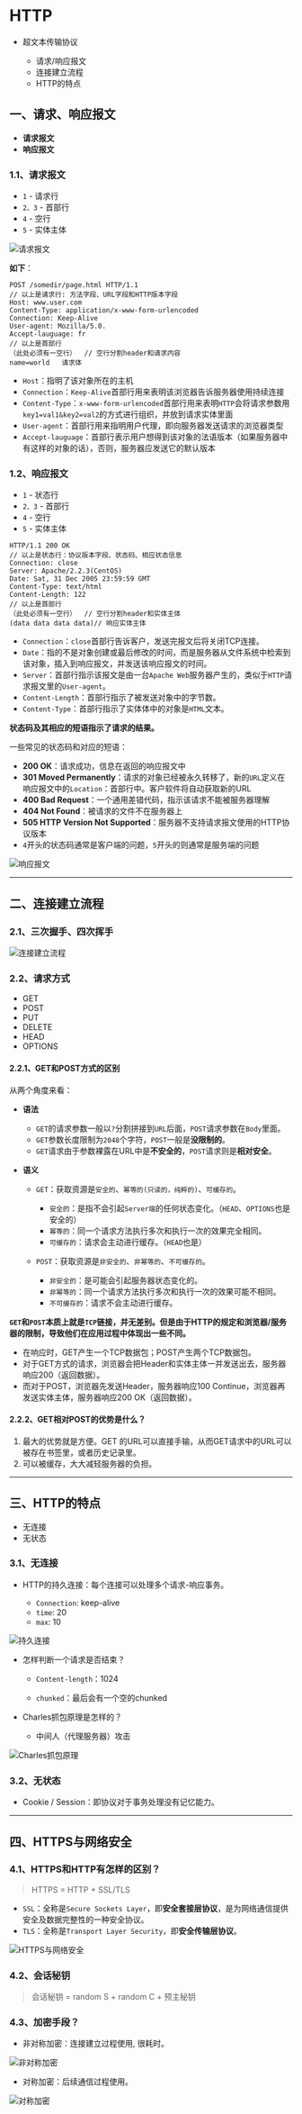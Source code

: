 # HTTP

- 超文本传输协议

    - 请求/响应报文
    - 连接建立流程
    - HTTP的特点

## 一、请求、响应报文

- **请求报文**
- **响应报文**

### 1.1、请求报文

- `1` - 请求行
- `2、3` - 首部行
- `4` - 空行
- `5` - 实体主体

![请求报文](https://github.com/Germtao/Objective-C-knowledge/blob/master/%E7%BD%91%E7%BB%9C%E7%9B%B8%E5%85%B3/HTTP/imgs/%E8%AF%B7%E6%B1%82%E6%8A%A5%E6%96%87.png)

**如下**：

```
POST /somedir/page.html HTTP/1.1    
// 以上是请求行: 方法字段、URL字段和HTTP版本字段
Host: www.user.com
Content-Type: application/x-www-form-urlencoded
Connection: Keep-Alive
User-agent: Mozilla/5.0.    
Accept-lauguage: fr  
// 以上是首部行
（此处必须有一空行）  // 空行分割header和请求内容 
name=world   请求体
```

- `Host`：指明了该对象所在的主机
- `Connection`：`Keep-Alive`首部行用来表明该浏览器告诉服务器使用持续连接
- `Content-Type`：`x-www-form-urlencoded`首部行用来表明`HTTP`会将请求参数用`key1=val1&key2=val2`的方式进行组织，并放到请求实体里面
- `User-agent`：首部行用来指明用户代理，即向服务器发送请求的浏览器类型
- `Accept-lauguage`：首部行表示用户想得到该对象的法语版本（如果服务器中有这样的对象的话），否则，服务器应发送它的默认版本

### 1.2、响应报文

- `1` - 状态行
- `2、3` - 首部行
- `4` - 空行
- `5` - 实体主体

```
HTTP/1.1 200 OK    
// 以上是状态行：协议版本字段、状态码、相应状态信息
Connection: close
Server: Apache/2.2.3(CentOS)
Date: Sat, 31 Dec 2005 23:59:59 GMT
Content-Type: text/html
Content-Length: 122
// 以上是首部行
（此处必须有一空行）  // 空行分割header和实体主体
(data data data data)// 响应实体主体
```

- `Connection`：`close`首部行告诉客户，发送完报文后将关闭TCP连接。
- `Date`：指的不是对象创建或最后修改的时间，而是服务器从文件系统中检索到该对象，插入到响应报文，并发送该响应报文的时间。
- `Server`：首部行指示该报文是由一台`Apache Web`服务器产生的，类似于`HTTP`请求报文里的`User-agent`。
- `Content-Length`：首部行指示了被发送对象中的字节数。
- `Content-Type`：首部行指示了实体体中的对象是`HTML`文本。

**状态码及其相应的短语指示了请求的结果。**

一些常见的状态码和对应的短语：

- **200 OK**：请求成功，信息在返回的响应报文中
- **301 Moved Permanently**：请求的对象已经被永久转移了，新的`URL`定义在响应报文中的`Location`：首部行中。客户软件将自动获取新的URL
- **400 Bad Request**：一个通用差错代码，指示该请求不能被服务器理解
- **404 Not Found**：被请求的文件不在服务器上
- **505 HTTP Version Not Supported**：服务器不支持请求报文使用的HTTP协议版本
-  `4`开头的状态码通常是客户端的问题，`5`开头的则通常是服务端的问题

![响应报文](https://github.com/Germtao/Objective-C-knowledge/blob/master/%E7%BD%91%E7%BB%9C%E7%9B%B8%E5%85%B3/HTTP/imgs/%E5%93%8D%E5%BA%94%E6%8A%A5%E6%96%87.png)

---

## 二、连接建立流程

### 2.1、三次握手、四次挥手

![连接建立流程](https://github.com/Germtao/Objective-C-knowledge/blob/master/%E7%BD%91%E7%BB%9C%E7%9B%B8%E5%85%B3/HTTP/imgs/%E5%BB%BA%E7%AB%8B%E8%BF%9E%E6%8E%A5%E6%B5%81%E7%A8%8B.png)

### 2.2、请求方式

- GET
- POST
- PUT
- DELETE
- HEAD
- OPTIONS

#### 2.2.1、GET和POST方式的区别

从两个角度来看：

- **语法**

    - `GET`的请求参数一般以`?`分割拼接到`URL`后面，`POST`请求参数在`Body`里面。
    - `GET`参数长度限制为`2048`个字符，`POST`一般是**没限制的**。
    - `GET`请求由于参数裸露在URL中是**不安全的**，`POST`请求则是**相对安全**。
    
- **语义**

    - `GET`：获取资源是`安全的`、`幂等的(只读的，纯粹的)`、`可缓存的`。
    
        - `安全的`：是指不会引起`Server端`的任何状态变化。（`HEAD`、`OPTIONS`也是安全的）
        - `幂等的`：同一个请求方法执行多次和执行一次的效果完全相同。
        - `可缓存的`：请求会主动进行缓存。（`HEAD`也是）
    
    - `POST`：获取资源是`非安全的`、`非幂等的`、`不可缓存的`。
    
        - `非安全的`：是可能会引起服务器状态变化的。
        - `非幂等的`：同一个请求方法执行多次和执行一次的效果可能不相同。
        - `不可缓存的`：请求不会主动进行缓存。
        
**`GET`和`POST`本质上就是`TCP`链接，并无差别。但是由于HTTP的规定和浏览器/服务器的限制，导致他们在应用过程中体现出一些不同。**

- 在响应时，GET产生一个TCP数据包；POST产生两个TCP数据包。
- 对于GET方式的请求，浏览器会把Header和实体主体一并发送出去，服务器响应200（返回数据）。
- 而对于POST，浏览器先发送Header，服务器响应100 Continue，浏览器再发送实体主体，服务器响应200 OK（返回数据）。

#### 2.2.2、GET相对POST的优势是什么？

1. 最大的优势就是方便。GET 的URL可以直接手输，从而GET请求中的URL可以被存在书签里，或者历史记录里。
2. 可以被缓存，大大减轻服务器的负担。

---

## 三、HTTP的特点

- 无连接
- 无状态

### 3.1、无连接
  
- HTTP的持久连接：每个连接可以处理多个请求-响应事务。  

    - `Connection`: keep-alive
    - `time`: 20
    - `max`: 10
    
![持久连接](https://github.com/Germtao/Objective-C-knowledge/blob/master/%E7%BD%91%E7%BB%9C%E7%9B%B8%E5%85%B3/HTTP/imgs/%E6%8C%81%E4%B9%85%E8%BF%9E%E6%8E%A5.png)
  
- 怎样判断一个请求是否结束？
  
    - `Content-length`：1024
  
    - `chunked`：最后会有一个空的chunked
  
- Charles抓包原理是怎样的？
  
    - 中间人（代理服务器）攻击
  
![Charles抓包原理](https://github.com/Germtao/Objective-C-knowledge/blob/master/%E7%BD%91%E7%BB%9C%E7%9B%B8%E5%85%B3/HTTP/imgs/Charles%E6%8A%93%E5%8C%85%E5%8E%9F%E7%90%86.png)
    
### 3.2、无状态
  
- Cookie / Session：即协议对于事务处理没有记忆能力。
      
---

## 四、HTTPS与网络安全

### 4.1、HTTPS和HTTP有怎样的区别？
  
> HTTPS = HTTP + SSL/TLS

- `SSL`：全称是`Secure Sockets Layer`，即**安全套接层协议**，是为网络通信提供安全及数据完整性的一种安全协议。
- `TLS`：全称是`Transport Layer Security`，即**安全传输层协议**。

![HTTPS与网络安全](https://github.com/Germtao/Objective-C-knowledge/blob/master/%E7%BD%91%E7%BB%9C%E7%9B%B8%E5%85%B3/HTTP/imgs/HTTPS%E4%B8%8E%E7%BD%91%E7%BB%9C%E5%AE%89%E5%85%A8.png)

### 4.2、会话秘钥

> 会话秘钥 = random S + random C + 预主秘钥

### 4.3、加密手段？

- 非对称加密：连接建立过程使用, 很耗时。

![非对称加密](https://github.com/Germtao/Objective-C-knowledge/blob/master/%E7%BD%91%E7%BB%9C%E7%9B%B8%E5%85%B3/HTTP/imgs/%E9%9D%9E%E5%AF%B9%E7%A7%B0%E5%8A%A0%E5%AF%86.png)

- 对称加密：后续通信过程使用。

![对称加密](https://github.com/Germtao/Objective-C-knowledge/blob/master/%E7%BD%91%E7%BB%9C%E7%9B%B8%E5%85%B3/HTTP/imgs/%E5%AF%B9%E7%A7%B0%E5%8A%A0%E5%AF%86.png)
